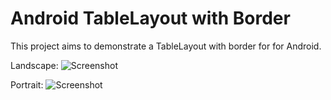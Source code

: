 # Android TableLayout with Border 

This project aims to demonstrate a TableLayout with border for for Android.

Landscape:
![Screenshot](https://github.com/sumanranjan/TableLayoutExample/raw/master/landscape.png)

Portrait:
![Screenshot](https://github.com/sumanranjan/TableLayoutExample/raw/master/portrait.png)

